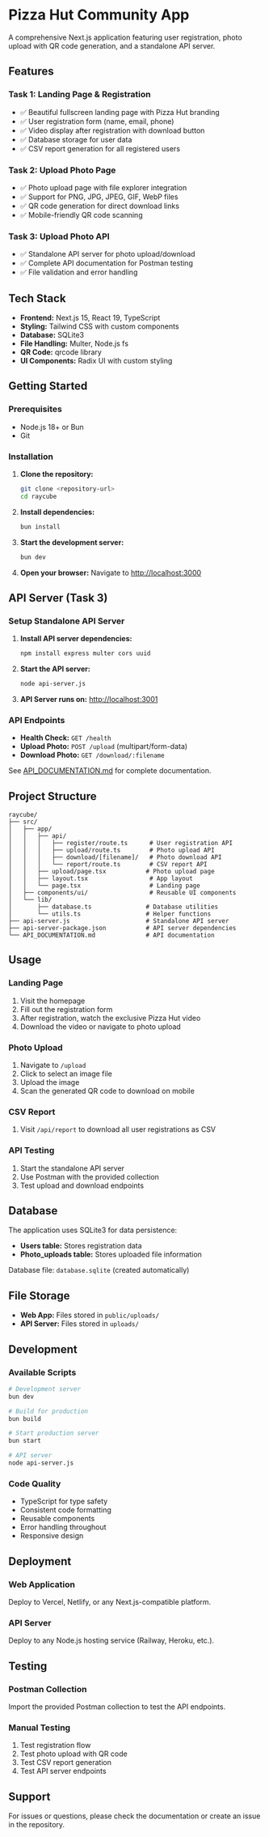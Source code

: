 # Pizza Hut Community App

A comprehensive Next.js application featuring user registration, photo upload with QR code generation, and a standalone API server.

## Features

### Task 1: Landing Page & Registration
- ✅ Beautiful fullscreen landing page with Pizza Hut branding
- ✅ User registration form (name, email, phone)
- ✅ Video display after registration with download button
- ✅ Database storage for user data
- ✅ CSV report generation for all registered users

### Task 2: Upload Photo Page
- ✅ Photo upload page with file explorer integration
- ✅ Support for PNG, JPG, JPEG, GIF, WebP files
- ✅ QR code generation for direct download links
- ✅ Mobile-friendly QR code scanning

### Task 3: Upload Photo API
- ✅ Standalone API server for photo upload/download
- ✅ Complete API documentation for Postman testing
- ✅ File validation and error handling

## Tech Stack

- **Frontend:** Next.js 15, React 19, TypeScript
- **Styling:** Tailwind CSS with custom components
- **Database:** SQLite3
- **File Handling:** Multer, Node.js fs
- **QR Code:** qrcode library
- **UI Components:** Radix UI with custom styling

## Getting Started

### Prerequisites
- Node.js 18+ or Bun
- Git

### Installation

1. **Clone the repository:**
   ```bash
   git clone <repository-url>
   cd raycube
   ```

2. **Install dependencies:**
   ```bash
   bun install
   ```

3. **Start the development server:**
   ```bash
   bun dev
   ```

4. **Open your browser:**
   Navigate to [http://localhost:3000](http://localhost:3000)

## API Server (Task 3)

### Setup Standalone API Server

1. **Install API server dependencies:**
   ```bash
   npm install express multer cors uuid
   ```

2. **Start the API server:**
   ```bash
   node api-server.js
   ```

3. **API Server runs on:** [http://localhost:3001](http://localhost:3001)

### API Endpoints

- **Health Check:** `GET /health`
- **Upload Photo:** `POST /upload` (multipart/form-data)
- **Download Photo:** `GET /download/:filename`

See [API_DOCUMENTATION.md](./API_DOCUMENTATION.md) for complete documentation.

## Project Structure

```
raycube/
├── src/
│   ├── app/
│   │   ├── api/
│   │   │   ├── register/route.ts      # User registration API
│   │   │   ├── upload/route.ts        # Photo upload API
│   │   │   ├── download/[filename]/   # Photo download API
│   │   │   └── report/route.ts        # CSV report API
│   │   ├── upload/page.tsx           # Photo upload page
│   │   ├── layout.tsx                 # App layout
│   │   └── page.tsx                   # Landing page
│   ├── components/ui/                 # Reusable UI components
│   └── lib/
│       ├── database.ts               # Database utilities
│       └── utils.ts                  # Helper functions
├── api-server.js                     # Standalone API server
├── api-server-package.json           # API server dependencies
└── API_DOCUMENTATION.md              # API documentation
```

## Usage

### Landing Page
1. Visit the homepage
2. Fill out the registration form
3. After registration, watch the exclusive Pizza Hut video
4. Download the video or navigate to photo upload

### Photo Upload
1. Navigate to `/upload`
2. Click to select an image file
3. Upload the image
4. Scan the generated QR code to download on mobile

### CSV Report
1. Visit `/api/report` to download all user registrations as CSV

### API Testing
1. Start the standalone API server
2. Use Postman with the provided collection
3. Test upload and download endpoints

## Database

The application uses SQLite3 for data persistence:
- **Users table:** Stores registration data
- **Photo_uploads table:** Stores uploaded file information

Database file: `database.sqlite` (created automatically)

## File Storage

- **Web App:** Files stored in `public/uploads/`
- **API Server:** Files stored in `uploads/`

## Development

### Available Scripts

```bash
# Development server
bun dev

# Build for production
bun build

# Start production server
bun start

# API server
node api-server.js
```

### Code Quality

- TypeScript for type safety
- Consistent code formatting
- Reusable components
- Error handling throughout
- Responsive design

## Deployment

### Web Application
Deploy to Vercel, Netlify, or any Next.js-compatible platform.

### API Server
Deploy to any Node.js hosting service (Railway, Heroku, etc.).

## Testing

### Postman Collection
Import the provided Postman collection to test the API endpoints.

### Manual Testing
1. Test registration flow
2. Test photo upload with QR code
3. Test CSV report generation
4. Test API server endpoints

## Support

For issues or questions, please check the documentation or create an issue in the repository.
